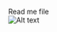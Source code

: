 Read me file<br>
![Alt text](https://cloud.githubusercontent.com/assets/18296986/17183885/7c991c36-53f7-11e6-90bf-8693140d6d3c.PNG "Table Image")
